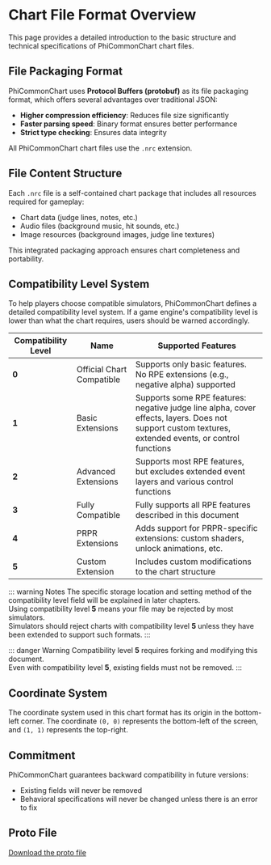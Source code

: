 # Chart File Format Overview

This page provides a detailed introduction to the basic structure and technical specifications of PhiCommonChart chart files.

## File Packaging Format

PhiCommonChart uses **Protocol Buffers (protobuf)** as its file packaging format, which offers several advantages over traditional JSON:

- **Higher compression efficiency**: Reduces file size significantly
- **Faster parsing speed**: Binary format ensures better performance
- **Strict type checking**: Ensures data integrity

All PhiCommonChart chart files use the `.nrc` extension.

## File Content Structure

Each `.nrc` file is a self-contained chart package that includes all resources required for gameplay:

- Chart data (judge lines, notes, etc.)
- Audio files (background music, hit sounds, etc.)
- Image resources (background images, judge line textures)

This integrated packaging approach ensures chart completeness and portability.

## Compatibility Level System

To help players choose compatible simulators, PhiCommonChart defines a detailed compatibility level system. If a game engine's compatibility level is lower than what the chart requires, users should be warned accordingly.

| Compatibility Level | Name                      | Supported Features                                                                                                                                    |
|---------------------|---------------------------|-------------------------------------------------------------------------------------------------------------------------------------------------------|
| **0**               | Official Chart Compatible | Supports only basic features. No RPE extensions (e.g., negative alpha) supported                                                                      |
| **1**               | Basic Extensions          | Supports some RPE features: negative judge line alpha, cover effects, layers. Does not support custom textures, extended events, or control functions |
| **2**               | Advanced Extensions       | Supports most RPE features, but excludes extended event layers and various control functions                                                          |
| **3**               | Fully Compatible          | Fully supports all RPE features described in this document                                                                                            |
| **4**               | PRPR Extensions           | Adds support for PRPR-specific extensions: custom shaders, unlock animations, etc.                                                                    |
| **5**               | Custom Extension          | Includes custom modifications to the chart structure                                                                                                  |

::: warning Notes
The specific storage location and setting method of the compatibility level field will be explained in later chapters.  
Using compatibility level **5** means your file may be rejected by most simulators.  
Simulators should reject charts with compatibility level **5** unless they have been extended to support such formats.
:::

::: danger Warning
Compatibility level **5** requires forking and modifying this document.  
Even with compatibility level **5**, existing fields must not be removed.
:::

## Coordinate System

The coordinate system used in this chart format has its origin in the bottom-left corner. The coordinate `(0, 0)` represents the bottom-left of the screen, and `(1, 1)` represents the top-right.

## Commitment

PhiCommonChart guarantees backward compatibility in future versions:
- Existing fields will never be removed
- Behavioral specifications will never be changed unless there is an error to fix

## Proto File
[Download the proto file](https://www.nuanr-mxi.com/api/files/download/common_chart.proto)
